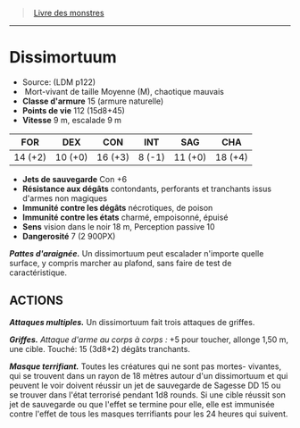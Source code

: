 ﻿> [Livre des monstres](tome_of_beasts.md)

---

# Dissimortuum

- Source: (LDM p122)
-  Mort-vivant de taille Moyenne (M), chaotique mauvais
- **Classe d'armure** 15 (armure naturelle)
- **Points de vie** 112 (15d8+45)
- **Vitesse** 9 m, escalade 9 m

|FOR|DEX|CON|INT|SAG|CHA|
|---|---|---|---|---|---|
|14 (+2)|10 (+0)|16 (+3)|8 (-1)|11 (+0)|18 (+4)|

- **Jets de sauvegarde** Con +6
- **Résistance aux dégâts** contondants, perforants et tranchants issus d'armes non magiques
- **Immunité contre les dégâts** nécrotiques, de poison
- **Immunité contre les états** charmé, empoisonné, épuisé
- **Sens** vision dans le noir 18 m, Perception passive 10
- **Dangerosité** 7 (2 900PX)

**_Pattes d'araignée._** Un dissimortuum peut escalader n'importe quelle surface, y compris marcher au plafond, sans faire de test de caractéristique.

## ACTIONS

**_Attaques multiples._** Un dissimortuum fait trois attaques de griffes.

**_Griffes._** _Attaque d'arme au corps à corps :_ +5 pour toucher, allonge 1,50 m, une cible. Touché: 15 (3d8+2) dégâts tranchants.

**_Masque terrifiant._** Toutes les créatures qui ne sont pas mortes- vivantes, qui se trouvent dans un rayon de 18 mètres autour d'un dissimortuum et qui peuvent le voir doivent réussir un jet de sauvegarde de Sagesse DD 15 ou se trouver dans l'état terrorisé pendant 1d8 rounds. Si une cible réussit son jet de sauvegarde ou que l'effet se termine pour elle, elle est immunisée contre l'effet de tous les masques terrifiants pour les 24 heures qui suivent.

